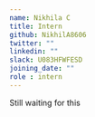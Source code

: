 ```yaml
---
name: Nikhila C
title: Intern
github: NikhilA8606
twitter: ""
linkedin: ""
slack: U083HFWFESD
joining_date: ""
role : intern
---
```


Still waiting for this
